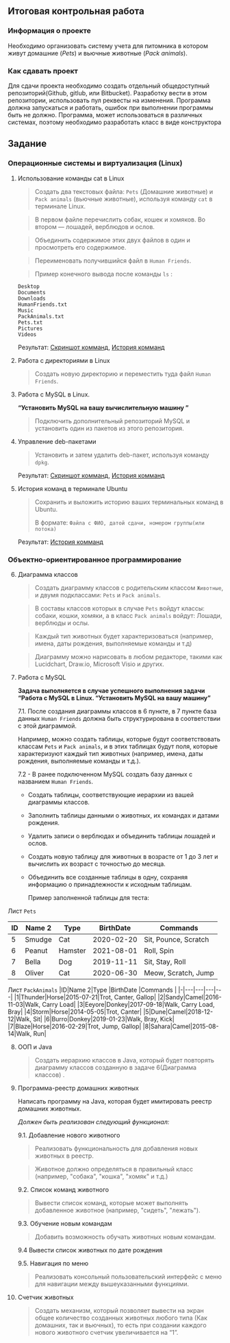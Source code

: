 ## **Итоговая контрольная работа**

 ### **Информация о проекте**
 Необходимо организовать систему учета для питомника в котором живут домашние (*Pets*) и вьючные животные (*Pack animals*). 

### **Как сдавать проект**

Для сдачи проекта необходимо создать отдельный общедоступный репозиторий(Github, gitlub, или Bitbucket). Разработку вести в этом репозитории, использовать пул реквесты на изменения. Программа должна запускаться и работать, ошибок при выполнении программы быть не должно. Программа, может использоваться в различных системах, поэтому необходимо разработать класс в виде конструктора 

## **Задание**

### **Операционные системы и виртуализация (Linux)**

1. Использование команды cat в Linux
   > Создать два текстовых файла: `Pets` (Домашние животные) и `Pack animals` (вьючные животные), используя команду `cat` в терминале Linux. 
   
   > В первом файле перечислить собак, кошек и хомяков. Во втором — лошадей, верблюдов и ослов.

   > Объединить содержимое этих двух файлов в один и просмотреть его содержимое.

   > Переименовать получившийся файл в `Human Friends`.

    > Пример конечного вывода после команды `ls` :

    ``` 
    Desktop 
    Documents 
    Downloads  
    HumanFriends.txt  
    Music  
    PackAnimals.txt  
    Pets.txt  
    Pictures  
    Videos 
    ```
    Результат: [Скриншот комманд](/img/1.png), [История комманд](/tasks_1_5/commands.md)
2. Работа с директориями в Linux
    >Создать новую директорию и переместить туда файл `Human Friends`.

3. Работа с MySQL в Linux. 
   
   **“Установить MySQL на вашу вычислительную машину ”</p>**

    > Подключить дополнительный репозиторий MySQL и установить один из пакетов из этого репозитория.

4. Управление deb-пакетами
    > Установить и затем удалить deb-пакет, используя команду `dpkg`.

    Результат: [Скриншот комманд](/img/3.png), [История комманд](/tasks_1_5/commands.md)

5. История команд в терминале Ubuntu
    > Сохранить и выложить историю ваших терминальных команд в Ubuntu. </p>
    В формате: `Файла с ФИО, датой сдачи, номером группы(или потока)`

    Результат: [История комманд](/tasks_1_5/commands.md)

### **Объектно-ориентированное программирование**

6. Диаграмма классов

    > Создать диаграмму классов с родительским классом `Животные`, и двумя подклассами: `Pets` и `Pack animals`.

    > В составы классов которых в случае `Pets` войдут классы: собаки, кошки, хомяки, а в класс `Pack animals` войдут: Лошади, верблюды и ослы.

    > Каждый тип животных будет характеризоваться (например, имена, даты рождения, выполняемые команды и т.д)

    > Диаграмму можно нарисовать в любом редакторе, такими как Lucidchart, Draw.io, Microsoft Visio и других.

7. Работа с MySQL 
   
   **Задача выполняется в случае успешного выполнения задачи “Работа с MySQL в Linux. “Установить MySQL на вашу машину”**
    
    7.1. После создания диаграммы классов в 6 пункте, в 7 пункте база данных `Human Friends` должна быть структурирована в соответствии с этой диаграммой. </p>
    Например, можно создать таблицы, которые будут соответствовать классам `Pets` и `Pack animals`, и в этих таблицах будут поля, которые характеризуют каждый тип животных (например, имена, даты рождения, выполняемые команды и т.д.). 
    
    7.2   - В ранее подключенном MySQL создать базу данных с названием `Human Friends`.
      - Создать таблицы, соответствующие иерархии из вашей диаграммы классов.
      - Заполнить таблицы данными о животных, их командах и датами рождения.
      - Удалить записи о верблюдах и объединить таблицы лошадей и ослов.
      - Создать новую таблицу для животных в возрасте от 1 до 3 лет и вычислить их возраст с точностью до месяца.
      - Объединить все созданные таблицы в одну, сохраняя информацию о принадлежности к исходным таблицам.
  
        Пример заполненной таблицы для теста:</p>

Лист `Pets`</p>
        
|ID|Name 2|Type |BirthDate |Commands |
|-|---|---|---|---|
|5|Smudge|Cat|2020-02-20|Sit, Pounce, Scratch|
|6|Peanut|Hamster|2021-08-01|Roll, Spin|
|7|Bella|Dog|2019-11-11|Sit, Stay, Roll|
|8|Oliver|Cat|2020-06-30|Meow, Scratch, Jump|

Лист `PackAnimals`
|ID|Name 2|Type |BirthDate |Commands |
|-|---|---|---|---|
|1|Thunder|Horse|2015-07-21|Trot, Canter, Gallop|
|2|Sandy|Camel|2016-11-03|Walk, Carry Load|
|3|Eeyore|Donkey|2017-09-18|Walk, Carry Load, Bray|
|4|Storm|Horse|2014-05-05|Trot, Canter|
|5|Dune|Camel|2018-12-12|Walk, Sit|
|6|Burro|Donkey|2019-01-23|Walk, Bray, Kick|
|7|Blaze|Horse|2016-02-29|Trot, Jump, Gallop|
|8|Sahara|Camel|2015-08-14|Walk, Run|

8. ООП и Java
        
    > Создать иерархию классов в Java, который будет повторять диаграмму классов созданную в задаче 6(Диаграмма классов) .

9. Программа-реестр домашних животных</p>
Написать программу на Java, которая будет имитировать реестр домашних животных. </p>
*Должен быть реализован следующий функционал:*

    9.1. Добавление нового животного
        
    > Реализовать функциональность для добавления новых животных в реестр.
        
    > Животное должно определяться в правильный класс (например, "собака", "кошка", "хомяк" и т.д.)
   
    9.2. Список команд животного
        
    > Вывести список команд, которые может выполнять добавленное животное (например, "сидеть", "лежать").
    
    9.3. Обучение новым командам
    
    > Добавить возможность обучать животных новым командам.
    
    9.4 Вывести список животных по дате рождения
    
    9.5. Навигация по меню
            
    > Реализовать консольный пользовательский интерфейс с меню для навигации между вышеуказанными функциями.
        
10.   Счетчик животных
        
        > Создать механизм, который позволяет вывести на экран общее количество созданных животных любого типа (Как домашних, так и вьючных), то есть при создании каждого нового животного счетчик увеличивается на “1”. 